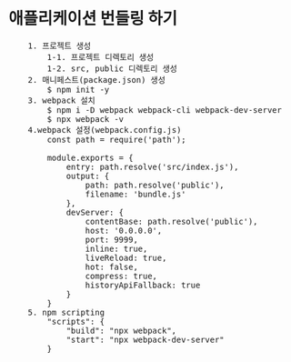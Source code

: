 # 애플리케이션 번들링 하기

<pre>
    1. 프로젝트 생성
        1-1. 프로젝트 디렉토리 생성
        1-2. src, public 디렉토리 생성
    2. 매니페스트(package.json) 생성
        $ npm init -y
    3. webpack 설치
        $ npm i -D webpack webpack-cli webpack-dev-server
        $ npx webpack -v
    4.webpack 설정(webpack.config.js)
        const path = require('path');

        module.exports = {
            entry: path.resolve('src/index.js'),
            output: {
                path: path.resolve('public'),
                filename: 'bundle.js'
            },
            devServer: {
                contentBase: path.resolve('public'),
                host: '0.0.0.0',
                port: 9999,
                inline: true,
                liveReload: true,
                hot: false,
                compress: true,
                historyApiFallback: true
            }    
        }
    5. npm scripting
        "scripts": {
            "build": "npx webpack",
            "start": "npx webpack-dev-server"
        }
</pre>
